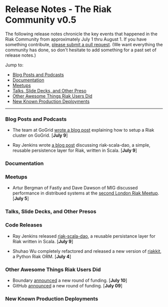 # Release Notes - The Riak Community v0.5

The following release notes chronicle the key events that happened in the Riak Community from approximately July 1 thru August 1. If you have something contribute, [please submit a pull request](https://github.com/basho/the-riak-community/pulls). (We want everything the community has done, so don't hesitate to add something for a past set of release notes.)

Jump to:

* [Blog Posts and Podcasts](#blog-posts-and-podcasts) 
* [Documentation](#documenation)
* [Meetups](#meetups)
* [Talks, Slide Decks, and Other Preso](#talks-slide-decks-and-other-presos)
* [Other Awesome Things Riak Users Did](#other-awesome-things-riak-users-did)
* [New Known Production Deployments](#new-known-production-deployments)

----

### Blog Posts and Podcasts 

* The team at GoGrid [wrote a blog post](http://blog.gogrid.com/2012/07/09/create-a-basho-riak-cluster-on-gogrid/) explaining how to setup a Riak cluster on GoGrid. [**July 9**]

* Ray Jenkins wrote [a blog post](http://blog.boundary.com/2012/07/09/reusable-patterns-for-riak-in-scala/) discussing riak-scala-dao, a simple, reusable persistence layer for Riak, written in Scala. [**July 9**]

### Documentation 

### Meetups

* Artur Bergman of Fastly and Dave Dawson of MIG discussed performance in distribued systems at the [second London Riak Meetup](http://www.meetup.com/riak-london/events/69174012/). [**July 5**]

### Talks, Slide Decks, and Other Presos

### Code Releases 

* Ray Jenkins released [riak-scala-dao](https://github.com/rjenkins/riak-scala-dao), a reusable persistance layer for Riak written in Scala. [**July 9**]

* Shuhao Wu completely refactored and released a new version of [riakkit](https://github.com/ultimatebuster/riakkit), a Python Riak ORM. [**July 4**]

### Other Awesome Things Riak Users Did

* Boundary [announced](http://boundary.com/about/press/boundary-nets-15m-to-accelerate-the-future-of-it-monitoring-and-management) a new round of funding. [**July 10**]
* GitHub [announced](http://peter.a16z.com/2012/07/09/software-eats-software-development/) a new round of funding. [**July 09**]

### New Known Production Deployments 
